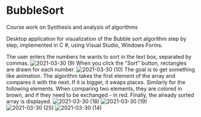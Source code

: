 # BubbleSort

Course work on Synthesis and analysis of algorithms

Desktop application for visualization of the Bubble sort algorithm step by step, implemented in C #, using Visual Studio, Windows Forms.

The user enters the numbers he wants to sort in the text box, separated by commas. 
![2021-03-30 (9)](https://user-images.githubusercontent.com/75312320/112968934-72405b00-9155-11eb-9f28-ba04d87cdd02.png)
When you click the "Sort" button, rectangles are drawn for each number.
![2021-03-30 (10)](https://user-images.githubusercontent.com/75312320/112969135-a3209000-9155-11eb-9326-305d70d56d2a.png)
The goal is to get something like animation. The algorithm takes the first element of the array and compares it with the next. If it is bigger, it swaps places. Similarly for the following elements. When comparing two elements, they are colored in brown, and if they need to be exchanged - in red. Finally, the already sorted array is displayed.
![2021-03-30 (18)](https://user-images.githubusercontent.com/75312320/112969691-2b9f3080-9156-11eb-80de-151a0d0a024d.png)
![2021-03-30 (19)](https://user-images.githubusercontent.com/75312320/112969807-45d90e80-9156-11eb-92d0-467c7098fa87.png)
![2021-03-30 (25)](https://user-images.githubusercontent.com/75312320/112970181-98b2c600-9156-11eb-8576-4b5afb8e2474.png)
![2021-03-30 (14)](https://user-images.githubusercontent.com/75312320/112970281-b4b66780-9156-11eb-8ebc-cb32b258654d.png)
